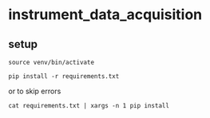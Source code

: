 # instrument_data_acquisition

## setup

```python3 -m venv venv
source venv/bin/activate

```
```
pip install -r requirements.txt 
```
or to skip errors
```
cat requirements.txt | xargs -n 1 pip install
```